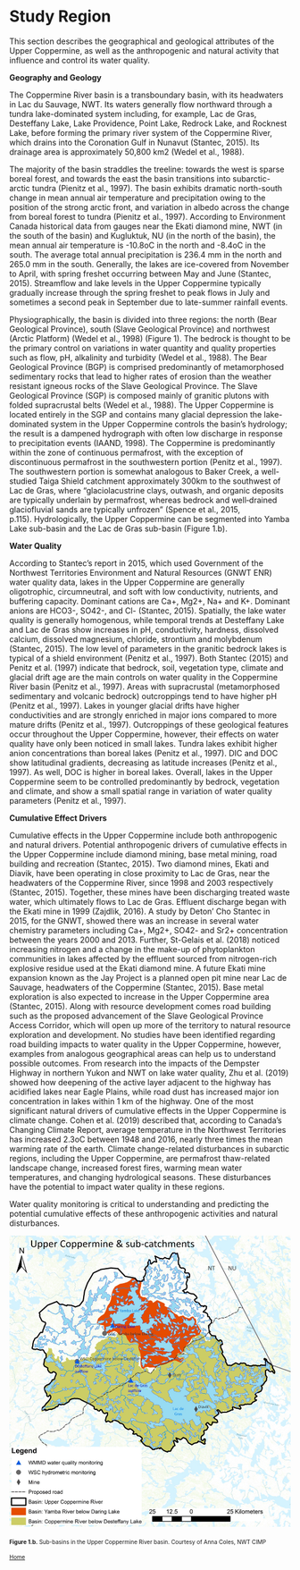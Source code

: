 ---
---

# Study Region

This section describes the geographical and geological attributes of the Upper Coppermine, as well as the anthropogenic and natural activity that influence and control its water quality. 

**Geography and Geology**

The Coppermine River basin is a transboundary basin, with its headwaters in Lac du Sauvage, NWT. Its waters generally flow northward through a tundra lake-dominated system including, for example, Lac de Gras, Desteffany Lake, Lake Providence, Point Lake, Redrock Lake, and Rocknest Lake, before forming the primary river system of the Coppermine River, which drains into the Coronation Gulf in Nunavut (Stantec, 2015). Its drainage area is approximately 50,800 km2 (Wedel et al., 1988). 

The majority of the basin straddles the treeline: towards the west is sparse boreal forest, and towards the east the basin transitions into subarctic-arctic tundra (Pienitz et al., 1997). The basin exhibits dramatic north-south change in mean annual air temperature and precipitation owing to the position of the strong arctic front, and variation in albedo across the change from boreal forest to tundra (Pienitz et al., 1997). According to Environment Canada historical data from gauges near the Ekati diamond mine, NWT (in the south of the basin) and Kugluktuk, NU (in the north of the basin), the mean annual air temperature is -10.8oC in the north and -8.4oC in the south. The average total annual precipitation is 236.4 mm in the north and 265.0 mm in the south. Generally, the lakes are ice-covered from November to April, with spring freshet occurring between May and June (Stantec, 2015). Streamflow and lake levels in the Upper Coppermine typically gradually increase through the spring freshet to peak flows in July and sometimes a second peak in September due to late-summer rainfall events.

Physiographically, the basin is divided into three regions: the north (Bear Geological Province), south (Slave Geological Province) and northwest (Arctic Platform) (Wedel et al., 1998) (Figure 1). The bedrock is thought to be the primary control on variations in water quantity and quality properties such as flow, pH, alkalinity and turbidity (Wedel et al., 1988). The Bear Geological Province (BGP) is comprised predominantly of metamorphosed sedimentary rocks that lead to higher rates of erosion than the weather resistant igneous rocks of the Slave Geological Province. The Slave Geological Province (SGP) is composed mainly of granitic plutons with folded supracrustal belts (Wedel et al., 1988). The Upper Coppermine is located entirely in the SGP and contains many glacial depression the lake-dominated system in the Upper Coppermine controls the basin’s hydrology; the result is a dampened hydrograph with often low discharge in response to precipitation events (IAAND, 1998).  The Coppermine is predominantly within the zone of continuous permafrost, with the exception of discontinuous permafrost in the southwestern portion (Penitz et al., 1997). The southwestern portion is somewhat analogous to Baker Creek, a well-studied Taiga Shield catchment approximately 300km to the southwest of Lac de Gras, where “glaciolacustrine clays, outwash, and organic deposits are typically underlain by permafrost, whereas bedrock and well‐drained glaciofluvial sands are typically unfrozen” (Spence et al., 2015, p.115). Hydrologically, the Upper Coppermine can be segmented into Yamba Lake sub-basin and the Lac de Gras sub-basin (Figure 1.b). 

**Water Quality**

According to Stantec’s report in 2015, which used Government of the Northwest Territories Environment and Natural Resources (GNWT ENR) water quality data, lakes in the Upper Coppermine are generally oligotrophic, circumneutral, and soft with low conductivity, nutrients, and buffering capacity. Dominant cations are Ca+, Mg2+, Na+ and K+. Dominant anions are HCO3-, SO42-, and Cl- (Stantec, 2015). Spatially, the lake water quality is generally homogenous, while temporal trends at Desteffany Lake and Lac de Gras show increases in pH, conductivity, hardness, dissolved calcium, dissolved magnesium, chloride, strontium and molybdenum (Stantec, 2015). The low level of parameters in the granitic bedrock lakes is typical of a shield environment (Penitz et al., 1997). Both Stantec (2015) and Penitz et al. (1997) indicate that bedrock, soil, vegetation type, climate and glacial drift age are the main controls on water quality in the Coppermine River basin (Penitz et al., 1997). Areas with supracrustal (metamorphosed sedimentary and volcanic bedrock) outcroppings tend to have higher pH (Penitz et al., 1997). Lakes in younger glacial drifts have higher conductivities and are strongly enriched in major ions compared to more mature drifts (Penitz et al., 1997). Outcroppings of these geological features occur throughout the Upper Coppermine, however, their effects on water quality have only been noticed in small lakes. Tundra lakes exhibit higher anion concentrations than boreal lakes (Penitz et al., 1997). DIC and DOC show latitudinal gradients, decreasing as latitude increases (Penitz et al., 1997). As well, DOC is higher in boreal lakes. Overall, lakes in the Upper Coppermine seem to be controlled predominantly by bedrock, vegetation and climate, and show a small spatial range in variation of water quality parameters (Penitz et al., 1997). 

**Cumulative Effect Drivers**

Cumulative effects in the Upper Coppermine include both anthropogenic and natural drivers. Potential anthropogenic drivers of cumulative effects in the Upper Coppermine include diamond mining, base metal mining, road building and recreation (Stantec, 2015). Two diamond mines, Ekati and Diavik, have been operating in close proximity to Lac de Gras, near the headwaters of the Coppermine River, since 1998 and 2003 respectively (Stantec, 2015).
Together, these mines have been discharging treated waste water, which ultimately flows to Lac de Gras. Effluent discharge began with the Ekati mine in 1999 (Zajdlik, 2016). A study by Deton’ Cho Stantec in 2015, for the GNWT, showed there was an increase in several water chemistry parameters including Ca+, Mg2+, SO42- and Sr2+ concentration between the years 2000 and 2013. Further, St-Gelais et al. (2018) noticed increasing nitrogen and a change in the make-up of phytoplankton communities in lakes affected by the effluent sourced from nitrogen-rich explosive residue used at the Ekati diamond mine. 
A future Ekati mine expansion known as the Jay Project is a planned open pit mine near Lac de Sauvage, headwaters of the Coppermine (Stantec, 2015). Base metal exploration is also expected to increase in the Upper Coppermine area (Stantec, 2015).  Along with resource development comes road building such as the proposed advancement of the Slave Geological Province Access Corridor, which will open up more of the territory to natural resource exploration and development. No studies have been identified regarding road building impacts to water quality in the Upper Coppermine, however, examples from analogous geographical areas can help us to understand possible outcomes. From research into the impacts of the Dempster Highway in northern Yukon and NWT on lake water quality, Zhu et al. (2019) showed how deepening of the active layer adjacent to the highway has acidified lakes near Eagle Plains, while road dust has increased major ion concentration in lakes within 1 km of the highway. 
One of the most significant natural drivers of cumulative effects in the Upper Coppermine is climate change. Cohen et al. (2019) described that, according to Canada’s Changing Climate Report, average temperature in the Northwest Territories has increased 2.3oC between 1948 and 2016, nearly three times the mean warming rate of the earth. Climate change-related disturbances in subarctic regions, including the Upper Coppermine, are permafrost thaw-related landscape change, increased forest fires, warming mean water temperatures, and changing hydrological seasons. These disturbances have the potential to impact water quality in these regions. 

Water quality monitoring is critical to understanding and predicting the potential cumulative effects of these anthropogenic activities and natural disturbances.

<img src="subcatchments.jpeg" alt="Subcatchments">

<font size = "-2"> **Figure 1.b.** Sub-basins in the Upper Coppermine River basin. Courtesy of Anna Coles, NWT CIMP

[Home](README.md)
